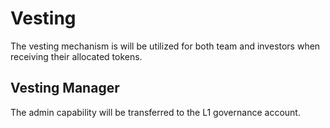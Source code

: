 # Vesting

The vesting mechanism is will be utilized for both team and investors when receiving their allocated tokens.

## Vesting Manager

The admin capability will be transferred to the L1 governance account.
